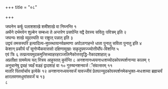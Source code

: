 +++
title = "०८"

+++

जघनेन कर्षूः पलाशशाखे शमीशाखे वा निघ्नन्ति १  
अथैने दर्भमयेन शुल्बेन
सम्बध्य ते अन्तरेण प्रसर्पन्ति यद्वै देवस्य सवितुः पवित्रम् इति २  
जघन्यः शाखे व्युदस्यति या राष्ट्रात् पन्नात् इति ३  
उद्वयं तमसस्परि
इत्यादित्य-मुपस्थायानवेक्षमाणा अपोऽवगाहन्ते धाता पुनातु सविता
पुनातु इति ४  
केशान् प्रकीर्य पाँ सूनोप्यैकवाससो दक्षिणामुखाः
सकृदुपमज्ज्योत्तीर्योप-विशन्ति ५  
एवं त्रिः ६
तत्प्रत्ययमुदकमुत्सिच्याहरहरञ्जलिनैकोत्तरवृद्धि-रैकादशाहात् ७  
अप्रतीक्षा ग्राममेत्य यत् स्त्रिय आहुस्तत् कुर्वन्ति ८
अनशनानध्ययनाधःशय्योदकोपस्पर्शनान्या
कालम् ९  
अनूचानेषु द्व्यहं त्र्यहँ षडहं द्वादशाहं वा १०
गुरुष्वनशनवर्ज ँसंवत्सरम् ११  
मातरि पितर्यार्चाय इत्येके १२
अनशनानध्ययनवर्जं यावज्जीवं प्रेतपत्न्युदकोपस्पर्शनमेकभुक्त-मधःशय्या
ब्रह्मचर्यं क्षारलवणमधुमांसवर्जं च १३  
८
